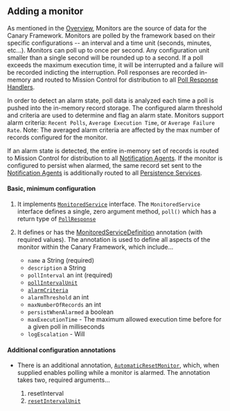 ## Adding a monitor

As mentioned in the [Overview](index.html), Monitors are the source of data for the Canary Framework. Monitors are polled
by the framework based on their specific configurations -- an interval and a time unit (seconds, minutes, etc...). Monitors
can poll up to once per second. Any configuration unit smaller than a single second will be rounded up to a second. If
 a poll exceeds the maximum execution time, it will be interrupted and a failure will
be recorded indicting the interruption. Poll responses are recorded in-memory and routed to Mission Control for distribution to all
[Poll Response Handlers](adding-a-response-handler.html).

In order to detect an alarm state, poll data is analyzed each time a poll is pushed into the in-memory record storage.
The configured alarm threshold and criteria are used to determine and flag an alarm state. Monitors support alarm
 criteria: `Recent Polls`, `Average Execution Time`, or `Average Failure Rate`. Note: The averaged alarm criteria are
 affected by the max number of records configured for the monitor.

If an alarm state is detected, the entire in-memory set of records is routed to Mission Control for distribution to all
[Notification Agents](adding-a-notification-agent.html). If the monitor is configured to persist when alarmed, the same
record set sent to the [Notification Agents](adding-a-notification-agent.html) is additionally routed to all
 [Persistence Services](adding-a-persistence-service.html).

#### Basic, minimum configuration

1. It implements [`MonitoredService`](groovydoc/com/citytechinc/canary/api/monitor/MonitoredService.html) interface.
 The `MonitoredService` interface defines a single, zero argument method, `poll()` which has a return type of
  [`PollResponse`](groovydoc/com/citytechinc/canary/api/monitor/PollResponse.html)
2. It defines or has the [MonitoredServiceDefinition](groovydoc/com/citytechinc/canary/api/monitor/MonitoredServiceDefinition.html)
  annotation (with required values). The annotation is used to define all aspects of the monitor within the Canary Framework, which include...

    * `name` a String (required)
    * `description` a String
    * `pollInterval` an int (required)
    * [`pollIntervalUnit`](http://docs.oracle.com/javase/7/docs/api/java/util/concurrent/TimeUnit.html)
    * [`alarmCriteria`](groovydoc/com/citytechinc/canary/api/monitor/AlarmCriteria.html)
    * `alarmThreshold` an int
    * `maxNumberOfRecords` an int
    * `persistWhenAlarmed` a boolean
    * `maxExecutionTime` - The maximum allowed execution time before for a given poll in milliseconds
    * `logEscalation` - Will

#### Additional configuration annotations

* There is an additional annotation, [`AutomaticResetMonitor`](groovydoc/com/citytechinc/canary/api/monitor/AutomaticResetMonitor.html), which, when supplied
 enables polling while a monitor is alarmed. The annotation takes two, required arguments...

    1. resetInterval
    2. [`resetIntervalUnit`](http://docs.oracle.com/javase/7/docs/api/java/util/concurrent/TimeUnit.html)